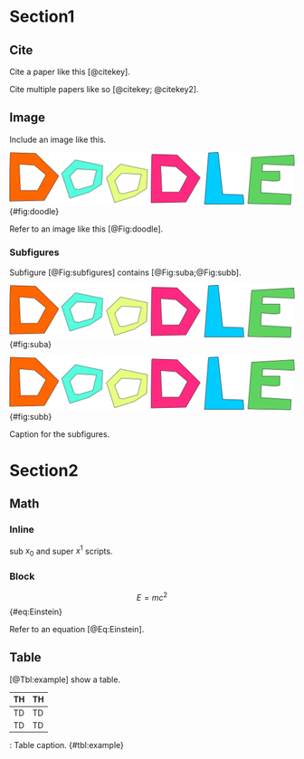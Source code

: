 # Section1

## Cite
Cite a paper like this [@citekey].

Cite multiple papers like so [@citekey; @citekey2].


## Image
Include an image like this.

![Write helpful image caption here.](image/doodle.svg){#fig:doodle}

Refer to an image like this [@Fig:doodle].

### Subfigures
Subfigure [@Fig:subfigures] contains [@Fig:suba;@Fig:subb].

<div id="fig:subfigures">

![Caption A.](image/doodle.svg){#fig:suba}

![Caption B.](image/doodle.svg){#fig:subb}

Caption for the subfigures.

</div>

# Section2

## Math

### Inline
sub $x_{0}$ and super $x^{1}$ scripts.

### Block
$$
E = mc^2
$${#eq:Einstein}

Refer to an equation [@Eq:Einstein].


## Table
[@Tbl:example] show a table.


|  TH  |  TH  |
| ---- | ---- |
|  TD  |  TD  |
|  TD  |  TD  |

: Table caption. {#tbl:example}